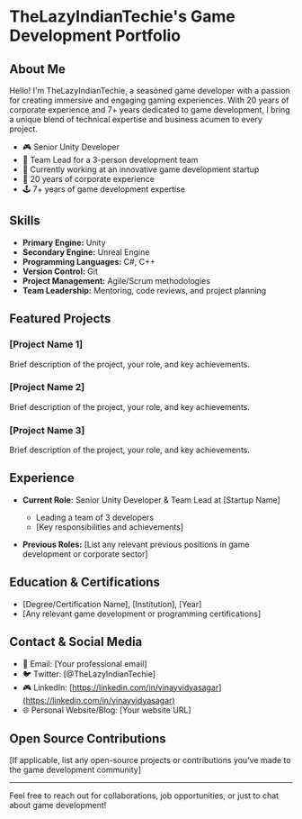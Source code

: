 # TheLazyIndianTechie's Game Development Portfolio

## About Me

Hello! I'm TheLazyIndianTechie, a seasoned game developer with a passion for creating immersive and engaging gaming experiences. With 20 years of corporate experience and 7+ years dedicated to game development, I bring a unique blend of technical expertise and business acumen to every project.

- 🎮 Senior Unity Developer
- 👥 Team Lead for a 3-person development team
- 🏢 Currently working at an innovative game development startup
- 💼 20 years of corporate experience
- 🕹️ 7+ years of game development expertise

## Skills

- **Primary Engine:** Unity
- **Secondary Engine:** Unreal Engine
- **Programming Languages:** C#, C++
- **Version Control:** Git
- **Project Management:** Agile/Scrum methodologies
- **Team Leadership:** Mentoring, code reviews, and project planning

## Featured Projects

### [Project Name 1]
Brief description of the project, your role, and key achievements.

### [Project Name 2]
Brief description of the project, your role, and key achievements.

### [Project Name 3]
Brief description of the project, your role, and key achievements.

## Experience

- **Current Role:** Senior Unity Developer & Team Lead at [Startup Name]
  - Leading a team of 3 developers
  - [Key responsibilities and achievements]

- **Previous Roles:** [List any relevant previous positions in game development or corporate sector]

## Education & Certifications

- [Degree/Certification Name], [Institution], [Year]
- [Any relevant game development or programming certifications]

## Contact & Social Media

- 📧 Email: [Your professional email]
- 🐦 Twitter: [@TheLazyIndianTechie]
- 🎮 LinkedIn: [https://linkedin.com/in/vinayvidyasagar](https://linkedin.com/in/vinayvidyasagar)
- 🌐 Personal Website/Blog: [Your website URL]

## Open Source Contributions

[If applicable, list any open-source projects or contributions you've made to the game development community]

---

Feel free to reach out for collaborations, job opportunities, or just to chat about game development!
